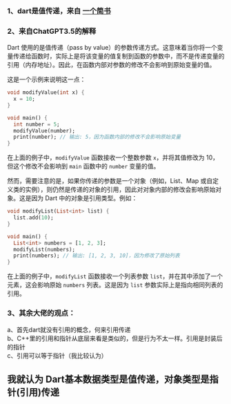 ### 1、dart是值传递，来自 [一个简书](https://www.jianshu.com/p/532e808c6285)  <br/>
### 2、来自ChatGPT3.5的解释 <br/>

Dart 使用的是值传递（pass by value）的参数传递方式。这意味着当你将一个变量传递给函数时，实际上是将该变量的值复制到函数的参数中，而不是传递变量的引用（内存地址）。因此，在函数内部对参数的修改不会影响到原始变量的值。<br/>

这是一个示例来说明这一点：<br/>

```dart
void modifyValue(int x) {
  x = 10;
}

void main() {
  int number = 5;
  modifyValue(number);
  print(number); // 输出: 5，因为函数内部的修改不会影响原始变量
}
```

在上面的例子中，`modifyValue` 函数接收一个整数参数 `x`，并将其值修改为 10，但这个修改不会影响到 `main` 函数中的 `number` 变量的值。<br/>

然而，需要注意的是，如果你传递的参数是一个对象（例如，List、Map 或自定义类的实例），则仍然是传递的对象的引用，因此对对象内部的修改会影响原始对象。这是因为 Dart 中的对象是引用类型。例如：<br/>

```dart
void modifyList(List<int> list) {
  list.add(10);
}

void main() {
  List<int> numbers = [1, 2, 3];
  modifyList(numbers);
  print(numbers); // 输出: [1, 2, 3, 10]，因为修改了原始列表
}
```

在上面的例子中，`modifyList` 函数接收一个列表参数 `list`，并在其中添加了一个元素，这会影响原始 `numbers` 列表。这是因为 `list` 参数实际上是指向相同列表的引用。<br/>
### 3、其余大佬的观点：<br/>
a、首先dart就没有引用的概念，何来引用传递 <br/>
b、C++里的引用和指针从底层来看是类似的，但是行为不太一样。引用是封装后的指针<br/>
c、引用可以等于指针（我比较认为）<br/>

## 我就认为 Dart基本数据类型是值传递，对象类型是指针(引用)传递

